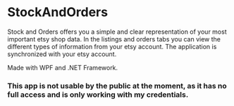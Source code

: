 # StockAndOrders

Stock and Orders offers you a simple and clear representation of your most important etsy shop data. 
In the listings and orders tabs you can view the different types of information from your etsy account. 
The application is synchronized with your etsy account.  
  
Made with WPF and .NET Framework.

### This app is not usable by the public at the moment, as it has no full access and is only working with my credentials.
